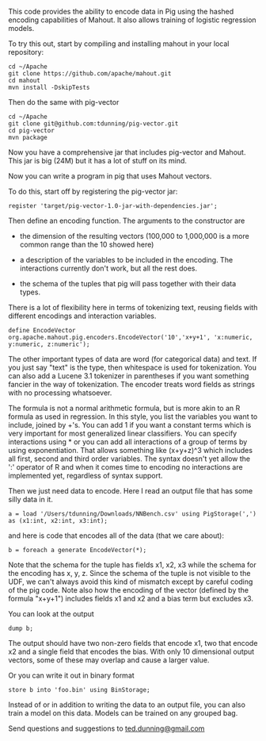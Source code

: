 This code provides the ability to encode data in Pig using the hashed encoding capabilities of Mahout.  It also allows
training of logistic regression models.

To try this out, start by compiling and installing mahout in your local repository:

    cd ~/Apache
    git clone https://github.com/apache/mahout.git
    cd mahout
    mvn install -DskipTests

Then do the same with pig-vector

    cd ~/Apache
    git clone git@github.com:tdunning/pig-vector.git
    cd pig-vector
    mvn package

Now you have a comprehensive jar that includes pig-vector and Mahout.  This jar is big (24M) but it has a lot of stuff on its mind.

Now you can write a program in pig that uses Mahout vectors.

To do this, start off by registering the pig-vector jar:

    register 'target/pig-vector-1.0-jar-with-dependencies.jar';

Then define an encoding function.  The arguments to the constructor are 

- the dimension of the resulting vectors (100,000 to 1,000,000 is a more common range than the 10 showed here)

- a description of the variables to be included in the encoding.    The interactions currently don't work, but all the rest does.

- the schema of the tuples that pig will pass together with their data types.

There is a lot of flexibility here in terms of tokenizing text, reusing fields with different encodings and interaction variables.

    define EncodeVector org.apache.mahout.pig.encoders.EncodeVector('10','x+y+1', 'x:numeric, y:numeric, z:numeric');

The other important types of data are word (for categorical data) and text.  If you just say "text" is the type, then
whitespace is used for tokenization.  You can also add a Lucene 3.1 tokenizer in parentheses if you want something fancier
in the way of tokenization.  The encoder treats word fields as strings with no processing whatsoever.

The formula is not a normal arithmetic formula, but is more akin to an R formula as used in regression.  In this style,
you list the variables you want to include, joined by +'s.  You can add 1 if you want a constant terms which is very important
for most generalized linear classifiers.  You can specify interactions using * or you can add all interactions of a group
of terms by using exponentiation.  That allows something like (x+y+z)^3 which includes all first, second and third order
variables.  The syntax doesn't yet allow the ':' operator of R and when it comes time to encoding no interactions are implemented
yet, regardless of syntax support.

Then we just need data to encode.  Here I read an output file that has some silly data in it.

    a = load '/Users/tdunning/Downloads/NNBench.csv' using PigStorage(',') as (x1:int, x2:int, x3:int);

and here is code that encodes all of the data (that we care about):

    b = foreach a generate EncodeVector(*);

Note that the schema for the tuple has fields x1, x2, x3 while the schema for the encoding has x, y, z.
Since the schema of the tuple is not visible to the UDF, we can't always avoid this kind of mismatch except by careful
coding of the pig code.  Note also how the encoding of the vector (defined by the formula "x+y+1") includes fields x1
and x2 and a bias term but excludes x3.

You can look at the output

    dump b;         

The output should have two non-zero fields that encode x1, two that encode x2 and a single field that encodes the bias.
With only 10 dimensional output vectors, some of these may overlap and cause a larger value.

Or you can write it out in binary format

    store b into 'foo.bin' using BinStorage;

Instead of or in addition to writing the data to an output file, you can also train a model on this data.  Models
can be trained on any grouped bag.

Send questions and suggestions to ted.dunning@gmail.com

